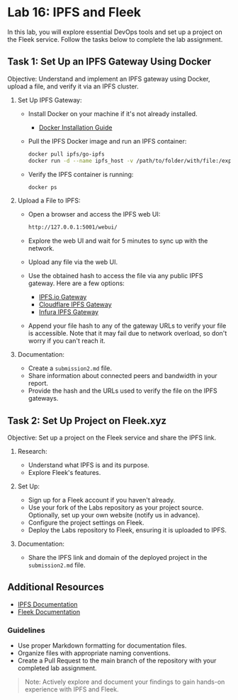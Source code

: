 # Lab 16: IPFS and Fleek

In this lab, you will explore essential DevOps tools and set up a project on the Fleek service. Follow the tasks below to complete the lab assignment.

## Task 1: Set Up an IPFS Gateway Using Docker

Objective: Understand and implement an IPFS gateway using Docker, upload a file, and verify it via an IPFS cluster.

1. Set Up IPFS Gateway:
   - Install Docker on your machine if it's not already installed.
     - [Docker Installation Guide](https://docs.docker.com/get-docker/)

   - Pull the IPFS Docker image and run an IPFS container:

     ```sh
     docker pull ipfs/go-ipfs
     docker run -d --name ipfs_host -v /path/to/folder/with/file:/export -v ipfs_data:/data/ipfs -p 8080:8080 -p 4001:4001 -p 5001:5001 ipfs/go-ipfs
     ```

   - Verify the IPFS container is running:

     ```sh
     docker ps
     ```

2. Upload a File to IPFS:
   - Open a browser and access the IPFS web UI:

     ```sh
     http://127.0.0.1:5001/webui/
     ```

   - Explore the web UI and wait for 5 minutes to sync up with the network.
   - Upload any file via the web UI.
   - Use the obtained hash to access the file via any public IPFS gateway. Here are a few options:
     - [IPFS.io Gateway](https://ipfs.io/ipfs/)
     - [Cloudflare IPFS Gateway](https://cloudflare-ipfs.com/ipfs/)
     - [Infura IPFS Gateway](https://ipfs.infura.io/ipfs/)

   - Append your file hash to any of the gateway URLs to verify your file is accessible. Note that it may fail due to network overload, so don't worry if you can't reach it.

3. Documentation:
   - Create a `submission2.md` file.
   - Share information about connected peers and bandwidth in your report.
   - Provide the hash and the URLs used to verify the file on the IPFS gateways.

## Task 2: Set Up Project on Fleek.xyz

Objective: Set up a project on the Fleek service and share the IPFS link.

1. Research:
   - Understand what IPFS is and its purpose.
   - Explore Fleek's features.

2. Set Up:
   - Sign up for a Fleek account if you haven't already.
   - Use your fork of the Labs repository as your project source. Optionally, set up your own website (notify us in advance).
   - Configure the project settings on Fleek.
   - Deploy the Labs repository to Fleek, ensuring it is uploaded to IPFS.

3. Documentation:
   - Share the IPFS link and domain of the deployed project in the `submission2.md` file.

## Additional Resources

- [IPFS Documentation](https://docs.ipfs.io/)
- [Fleek Documentation](https://docs.fleek.xyz/)

### Guidelines

- Use proper Markdown formatting for documentation files.
- Organize files with appropriate naming conventions.
- Create a Pull Request to the main branch of the repository with your completed lab assignment.

> Note: Actively explore and document your findings to gain hands-on experience with IPFS and Fleek.